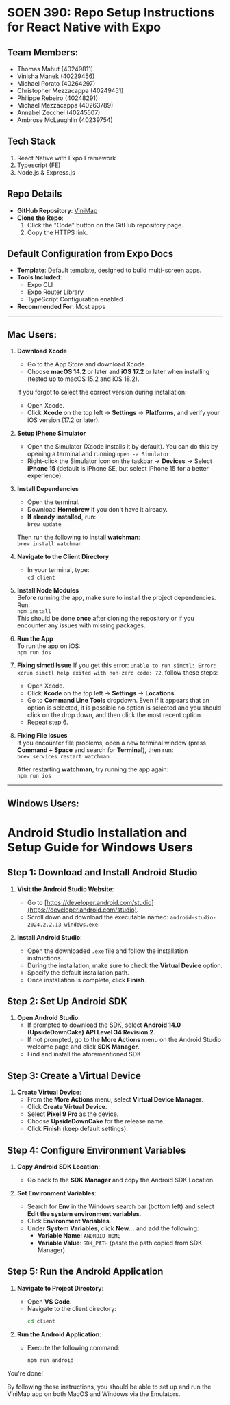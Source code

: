 # SOEN 390: Repo Setup Instructions for React Native with Expo

## Team Members:
- Thomas Mahut (40249811)
- Vinisha Manek (40229456)
- Michael Porato (40264297)
- Christopher Mezzacappa (40249451)
- Philippe Rebeiro (40248291)
- Michael Mezzacappa (40263789)
- Annabel Zecchel (40245507)
- Ambrose McLaughlin (40239754)

## Tech Stack  
  1. React Native with Expo Framework
  2. Typescript (FE)
  3. Node.js & Express.js

## Repo Details
- **GitHub Repository**: [ViniMap](https://github.com/mahutt/ViniMap)
- **Clone the Repo**:  
  1. Click the "Code" button on the GitHub repository page.
  2. Copy the HTTPS link.

## Default Configuration from Expo Docs
- **Template**: Default template, designed to build multi-screen apps.
- **Tools Included**: 
  - Expo CLI
  - Expo Router Library
  - TypeScript Configuration enabled
- **Recommended For**: Most apps

---

## Mac Users:

1. **Download Xcode**  
   - Go to the App Store and download Xcode.
   - Choose **macOS 14.2** or later and **iOS 17.2** or later when installing (tested up to macOS 15.2 and iOS 18.2).
   
   If you forgot to select the correct version during installation:
   - Open Xcode.
   - Click **Xcode** on the top left -> **Settings** -> **Platforms**, and verify your iOS version (17.2 or later).

2. **Setup iPhone Simulator**  
   - Open the Simulator (Xcode installs it by default). You can do this by opening a terminal and running `open -a Simulator`.
   - Right-click the Simulator icon on the taskbar -> **Devices** -> Select **iPhone 15** (default is iPhone SE, but select iPhone 15 for a better experience).

3. **Install Dependencies**  
   - Open the terminal.
   - Download **Homebrew** if you don't have it already.
   - **If already installed**, run:  
     `brew update`
   
   Then run the following to install **watchman**:  
   `brew install watchman`

4. **Navigate to the Client Directory**  
   - In your terminal, type:  
     `cd client`

5. **Install Node Modules**  
   Before running the app, make sure to install the project dependencies.  
   Run:  
   `npm install`  
   This should be done **once** after cloning the repository or if you encounter any issues with missing packages.

6. **Run the App**  
   To run the app on iOS:  
   `npm run ios`

7. **Fixing simctl Issue**
   If you get this error: `Unable to run simctl: Error: xcrun simctl help exited with non-zero code: 72`, follow these steps:
   - Open Xcode.
   - Click **Xcode** on the top left -> **Settings** -> **Locations**.
   - Go to **Command Line Tools** dropdown. Even if it appears that an option is selected, it is possible no option is selected and you should click on the drop down, and then click the most recent option.
   - Repeat step 6.

8. **Fixing File Issues**  
   If you encounter file problems, open a new terminal window (press **Command + Space** and search for **Terminal**), then run:  
   `brew services restart watchman`

   After restarting **watchman**, try running the app again:  
   `npm run ios`

---

## Windows Users:
# Android Studio Installation and Setup Guide for Windows Users

## Step 1: Download and Install Android Studio
1. **Visit the Android Studio Website**:
   - Go to [https://developer.android.com/studio](https://developer.android.com/studio).
   - Scroll down and download the executable named: `android-studio-2024.2.2.13-windows.exe`.

2. **Install Android Studio**:
   - Open the downloaded `.exe` file and follow the installation instructions.
   - During the installation, make sure to check the **Virtual Device** option.
   - Specify the default installation path.
   - Once installation is complete, click **Finish**.

## Step 2: Set Up Android SDK
1. **Open Android Studio**:
   - If prompted to download the SDK, select **Android 14.0 (UpsideDownCake) API Level 34 Revision 2**.
   - If not prompted, go to the **More Actions** menu on the Android Studio welcome page and click **SDK Manager**.
   - Find and install the aforementioned SDK.

## Step 3: Create a Virtual Device
1. **Create Virtual Device**:
   - From the **More Actions** menu, select **Virtual Device Manager**.
   - Click **Create Virtual Device**.
   - Select **Pixel 9 Pro** as the device.
   - Choose **UpsideDownCake** for the release name.
   - Click **Finish** (keep default settings).

## Step 4: Configure Environment Variables
1. **Copy Android SDK Location**:
   - Go back to the **SDK Manager** and copy the Android SDK Location.

2. **Set Environment Variables**:
   - Search for **Env** in the Windows search bar (bottom left) and select **Edit the system environment variables**.
   - Click **Environment Variables**.
   - Under **System Variables**, click **New...** and add the following:
     - **Variable Name**: `ANDROID_HOME`
     - **Variable Value**: `SDK_PATH` (paste the path copied from SDK Manager)

## Step 5: Run the Android Application
1. **Navigate to Project Directory**:
   - Open **VS Code**.
   - Navigate to the client directory:
     ```bash
     cd client
     ```

2. **Run the Android Application**:
   - Execute the following command:
     ```bash
     npm run android
     ```

You're done!

By following these instructions, you should be able to set up and run the ViniMap app on both MacOS and Windows via the Emulators.
